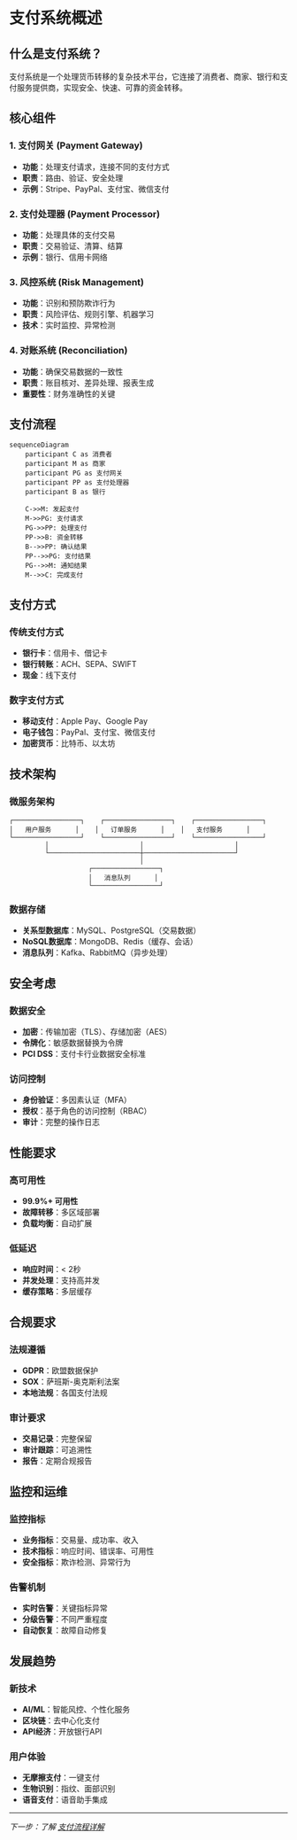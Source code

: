 # 支付系统概述

## 什么是支付系统？

支付系统是一个处理货币转移的复杂技术平台，它连接了消费者、商家、银行和支付服务提供商，实现安全、快速、可靠的资金转移。

## 核心组件

### 1. 支付网关 (Payment Gateway)
- **功能**：处理支付请求，连接不同的支付方式
- **职责**：路由、验证、安全处理
- **示例**：Stripe、PayPal、支付宝、微信支付

### 2. 支付处理器 (Payment Processor)
- **功能**：处理具体的支付交易
- **职责**：交易验证、清算、结算
- **示例**：银行、信用卡网络

### 3. 风控系统 (Risk Management)
- **功能**：识别和预防欺诈行为
- **职责**：风险评估、规则引擎、机器学习
- **技术**：实时监控、异常检测

### 4. 对账系统 (Reconciliation)
- **功能**：确保交易数据的一致性
- **职责**：账目核对、差异处理、报表生成
- **重要性**：财务准确性的关键

## 支付流程

```mermaid
sequenceDiagram
    participant C as 消费者
    participant M as 商家
    participant PG as 支付网关
    participant PP as 支付处理器
    participant B as 银行

    C->>M: 发起支付
    M->>PG: 支付请求
    PG->>PP: 处理支付
    PP->>B: 资金转移
    B-->>PP: 确认结果
    PP-->>PG: 支付结果
    PG-->>M: 通知结果
    M-->>C: 完成支付
```

## 支付方式

### 传统支付方式
- **银行卡**：信用卡、借记卡
- **银行转账**：ACH、SEPA、SWIFT
- **现金**：线下支付

### 数字支付方式
- **移动支付**：Apple Pay、Google Pay
- **电子钱包**：PayPal、支付宝、微信支付
- **加密货币**：比特币、以太坊

## 技术架构

### 微服务架构
```
┌─────────────────┐    ┌─────────────────┐    ┌─────────────────┐
│   用户服务      │    │   订单服务      │    │   支付服务      │
└─────────────────┘    └─────────────────┘    └─────────────────┘
         │                       │                       │
         └───────────────────────┼───────────────────────┘
                                 │
                    ┌─────────────────┐
                    │   消息队列      │
                    └─────────────────┘
```

### 数据存储
- **关系型数据库**：MySQL、PostgreSQL（交易数据）
- **NoSQL数据库**：MongoDB、Redis（缓存、会话）
- **消息队列**：Kafka、RabbitMQ（异步处理）

## 安全考虑

### 数据安全
- **加密**：传输加密（TLS）、存储加密（AES）
- **令牌化**：敏感数据替换为令牌
- **PCI DSS**：支付卡行业数据安全标准

### 访问控制
- **身份验证**：多因素认证（MFA）
- **授权**：基于角色的访问控制（RBAC）
- **审计**：完整的操作日志

## 性能要求

### 高可用性
- **99.9%+ 可用性**
- **故障转移**：多区域部署
- **负载均衡**：自动扩展

### 低延迟
- **响应时间**：< 2秒
- **并发处理**：支持高并发
- **缓存策略**：多层缓存

## 合规要求

### 法规遵循
- **GDPR**：欧盟数据保护
- **SOX**：萨班斯-奥克斯利法案
- **本地法规**：各国支付法规

### 审计要求
- **交易记录**：完整保留
- **审计跟踪**：可追溯性
- **报告**：定期合规报告

## 监控和运维

### 监控指标
- **业务指标**：交易量、成功率、收入
- **技术指标**：响应时间、错误率、可用性
- **安全指标**：欺诈检测、异常行为

### 告警机制
- **实时告警**：关键指标异常
- **分级告警**：不同严重程度
- **自动恢复**：故障自动修复

## 发展趋势

### 新技术
- **AI/ML**：智能风控、个性化服务
- **区块链**：去中心化支付
- **API经济**：开放银行API

### 用户体验
- **无摩擦支付**：一键支付
- **生物识别**：指纹、面部识别
- **语音支付**：语音助手集成

---

*下一步：了解 [支付流程详解](./payment-flow.md)* 
